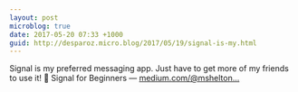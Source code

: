 ```yaml
---
layout: post
microblog: true
date: 2017-05-20 07:33 +1000
guid: http://desparoz.micro.blog/2017/05/19/signal-is-my.html
---
```

Signal is my preferred messaging app. Just have to get more of my friends to use it! 🔗 Signal for Beginners — [medium.com/@mshelton...](https://medium.com/@mshelton/signal-for-beginners-c6b44f76a1f0)
